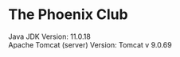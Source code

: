 # The Phoenix Club

Java JDK Version:  11.0.18 <br>
Apache Tomcat (server) Version: Tomcat v 9.0.69

